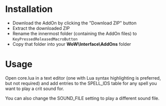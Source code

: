 # Installation
* Download the AddOn by clicking the "Download ZIP" button
* Extract the downloaded ZIP
* Rename the innermost folder (containing the AddOn files) to `KeyPressedReleasedMacroButton`
* Copy that folder into your **WoW\Interface\AddOns** folder

# Usage
Open core.lua in a text editor (one with Lua syntax highlighting is preferred, but not required) and add entries to the SPELL_IDS table for any spell you want to play a crit sound for.

You can also change the SOUND_FILE setting to play a different sound file.